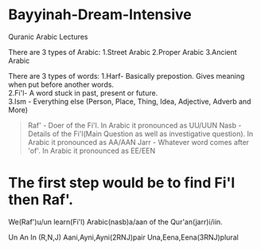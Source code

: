 # Bayyinah-Dream-Intensive
Quranic Arabic Lectures

There are 3 types of Arabic:
1.Street Arabic
2.Proper Arabic
3.Ancient Arabic

There are 3 types of words:
1.Harf- Basically prepostion. Gives meaning when put before another words. <br>
2.Fi'l- A word stuck in past, present or future. <br>
3.Ism - Everything else (Person, Place, Thing, Idea, Adjective, Adverb and More)<br>
> Raf' - Doer of the Fi'l. 
In Arabic it pronounced as UU/UUN
> Nasb - Details of the Fi'l(Main Question as well as investigative question).
In Arabic it pronounced as AA/AAN
> Jarr - Whatever word comes after 'of'.
In Arabic it pronounced as EE/EEN


# The first step would be to find Fi'l then Raf'.

We(Raf')u/un  learn(Fi'l) Arabic(nasb)a/aan of the Qur'an(jarr)i/iin.

Un An In (R,N,J)
Aani,Ayni,Ayni(2RNJ)pair
Una,Eena,Eena(3RNJ)plural


